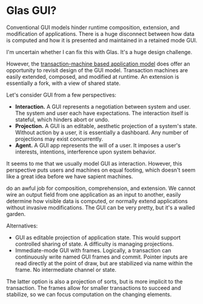 # Glas GUI?

Conventional GUI models hinder runtime composition, extension, and modification of applications. There is a huge disconnect between how data is computed and how it is presented and maintained in a retained mode GUI. 

I'm uncertain whether I can fix this with Glas. It's a huge design challenge. 

However, the [transaction-machine based application model](GlasApps.md) does offer an opportunity to revisit design of the GUI model. Transaction machines are easily extended, composed, and modified at runtime. An extension is essentially a fork, with a view of shared state.

Let's consider GUI from a few perspectives:

* **Interaction.** A GUI represents a negotiation between system and user. The system and user each have expectations. The interaction itself is stateful, which hinders abort or undo.
* **Projection.** A GUI is an editable, aesthetic projection of a system's state. Without action by a user, it is essentially a dashboard. Any number of projections may exist concurrently. 
* **Agent.** A GUI app represents the will of a user. It imposes a user's interests, intentions, interference upon system behavior.

It seems to me that we usually model GUI as interaction. However, this perspective puts users and machines on equal footing, which doesn't seem like a great idea before we have sapient machines. 





 do an awful job for composition, comprehension, and extension. We cannot wire an output field from one application as an input to another, easily determine how visible data is computed, or normally extend applications without invasive modifications. The GUI can be very pretty, but it's a walled garden.

Alternatives:
* GUI as editable projection of application state. This would support controlled sharing of state. A difficulty is managing projections.
* Immediate-mode GUI with frames. Logically, a transaction can continuously write named GUI frames and commit. Pointer inputs are read directly at the point of draw, but are stabilized via name within the frame. No intermediate channel or state.

The latter option is also a projection of sorts, but is more implicit to the transaction. The frames allow for smaller transactions to succeed and stabilize, so we can focus computation on the changing elements.


